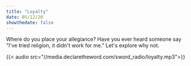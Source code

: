 ```yaml
---
title: "Loyalty"
date: 05/12/20
showthedate: false
---
```


Where do you place your allegiance? Have you ever heard someone say "I've tried religion, it didn't work for me." Let's explore why not.
<!--more-->
{{< audio src="//media.declaretheword.com/sword_radio/loyalty.mp3">}}